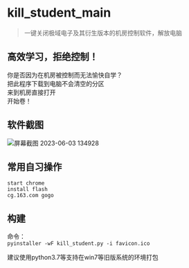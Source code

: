 # kill_student_main

>一键关闭极域电子及其衍生版本的机房控制软件，解放电脑  

## 高效学习，拒绝控制！
你是否因为在机房被控制而无法愉快自学？  
把此程序下载到电脑不会清空的分区  
来到机房直接打开  
开始卷！  

## 软件截图
![屏幕截图 2023-06-03 134928](https://github.com/lswlc33/kill_student_main/assets/86835895/950a9c49-ab30-4963-9a55-6d66b9cf21e6)


## 常用自习操作
`start chrome`  
`install flash `  
`cg.163.com gogo`  

## 构建
命令：  
`pyinstaller -wF kill_student.py -i favicon.ico`  

建议使用python3.7等支持在win7等旧版系统的环境打包  
